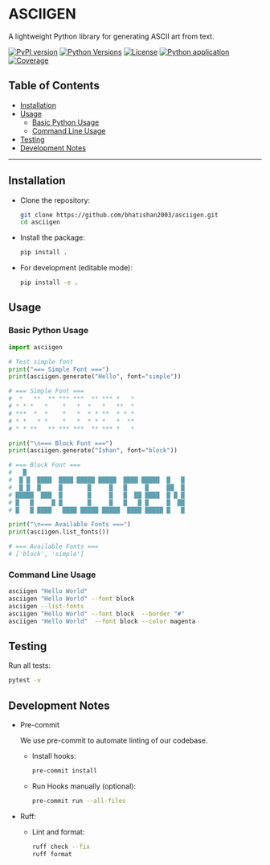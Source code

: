 # ASCIIGEN <!-- omit in toc -->

A lightweight Python library for generating ASCII art from text.

[![PyPI version](https://img.shields.io/pypi/v/asciigen.svg?color=blue)](https://pypi.org/project/asciigen/)
[![Python Versions](https://img.shields.io/pypi/pyversions/asciigen.svg)](https://pypi.org/project/asciigen/)
[![License](https://img.shields.io/github/license/bhatishan2003/asciigen)](LICENSE)
[![Python application](https://github.com/bhatishan2003/asciigen/actions/workflows/python-app.yml/badge.svg)](https://github.com/bhatishan2003/asciigen/actions/workflows/python-app.yml)
[![Coverage](https://img.shields.io/codecov/c/github/bhatishan2003/asciigen)](https://codecov.io/gh/bhatishan2003/asciigen)

## Table of Contents <!-- omit in toc -->

-   [Installation](#installation)
-   [Usage](#usage)
    -   [Basic Python Usage](#basic-python-usage)
    -   [Command Line Usage](#command-line-usage)
-   [Testing](#testing)
-   [Development Notes](#development-notes)

---

## Installation

-   Clone the repository:

    ```bash
    git clone https://github.com/bhatishan2003/asciigen.git
    cd asciigen
    ```

-   Install the package:

    ```bash
    pip install .
    ```

-   For development (editable mode):

    ```bash
    pip install -e .
    ```

## Usage

### Basic Python Usage

```python
import asciigen

# Test simple font
print("=== Simple Font ===")
print(asciigen.generate("Hello", font="simple"))

# === Simple Font ===
#  *   **  ** *** ***  ** *** *   *
# * * *   *    *   *  *   *   **  *
# ***  *  *    *   *  * * **  * * *
# * *   * *    *   *  * * *   *  **
# * * **   ** *** ***  ** *** *   *

print("\n=== Block Font ===")
print(asciigen.generate("Ishan", font="block"))

# === Block Font ===
#   █
#  █ █  ████  ████ █████ █████  ████ █████  █   █
#  █ █  █     █       █     █   █     █     ██  █
# █████  ███  █       █     █   █  ██ ████  █ █ █
# █   █     █ █       █     █   █   █ █     █  ██
# █   █ ████   ████ █████ █████  ████ █████ █   █

print("\n=== Available Fonts ===")
print(asciigen.list_fonts())

# === Available Fonts ===
# ['block', 'simple']

```

### Command Line Usage

```bash
asciigen "Hello World"
asciigen "Hello World" --font block
asciigen --list-fonts
asciigen "Hello World" --font block  --border "#"
asciigen "Hello World"  --font block --color magenta
```

## Testing

Run all tests:

```bash
pytest -v
```

## Development Notes

-   Pre-commit

    We use pre-commit to automate linting of our codebase.

    -   Install hooks:
        ```bash
        pre-commit install
        ```
    -   Run Hooks manually (optional):
        ```bash
        pre-commit run --all-files
        ```

-   Ruff:

    -   Lint and format:
        ```bash
        ruff check --fix
        ruff format
        ```
